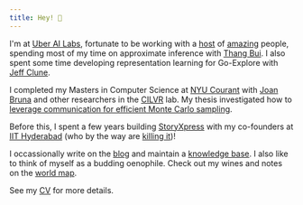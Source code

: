 ```yaml
---
title: Hey! 👋
---
```


I'm at [Uber AI Labs](https://www.uber.com/us/en/uberai/), fortunate to be working
with a [host](https://twitter.com/tkaraletsos?lang=en) of [amazing](https://people.orie.cornell.edu/mup3/) people, spending most of my time on approximate inference with [Thang Bui](http://mlg.eng.cam.ac.uk/thang/). I also spent some time developing representation learning for Go-Explore with [Jeff Clune](http://jeffclune.com/).

I completed my Masters in Computer Science at [NYU Courant](https://cs.nyu.edu)
with [Joan Bruna](https://cims.nyu.edu/~bruna/) and other researchers in the
[CILVR](https://wp.nyu.edu/cilvr/) lab. My thesis investigated how to [leverage
communication for efficient Monte Carlo sampling](https://cs.nyu.edu/media/publications/kapoor_sanyam.pdf).

Before this, I spent a few years building [StoryXpress](https://storyxpress.co/)
with my co-founders at [IIT Hyderabad](https://www.iith.ac.in/)
(who by the way are [killing it](https://www.forbes.com/profile/storyxpress/?list=30under30-asia-media-marketing-advertising#22c9b8ad1f85))!

I occassionally write on the [blog](/blog) and maintain a [knowledge base](/kb). I also like to think of myself as a budding oenophile. Check out my wines and notes on the [world map](//wine.sanyamkapoor.com).

See my [CV](https://files.sanyamkapoor.com/cv.pdf) for more details.
